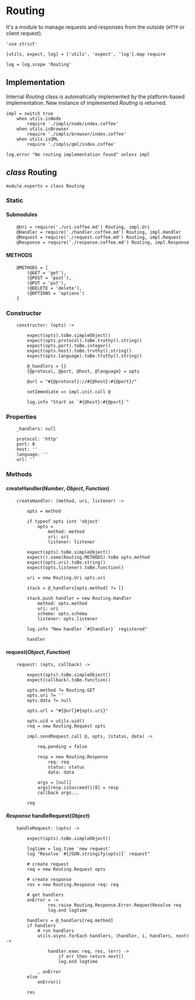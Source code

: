 Routing
=======

It's a module to manage requests and responses from the outside (`HTTP` or client request).

	'use strict'

	[utils, expect, log] = ['utils', 'expect', 'log'].map require

	log = log.scope 'Routing'

Implementation
--------------

Internal *Routing* class is automatically implemented by the platform-based implementation.
New instance of implemented *Routing* is returned.

	impl = switch true
		when utils.isNode
			require './impls/node/index.coffee'
		when utils.isBrowser
			require './impls/browser/index.coffee'
		when utils.isQML
			require './impls/qml/index.coffee'

	log.error "No routing implementation found" unless impl

*class* Routing
---------------

	module.exports = class Routing

### Static

#### Submodules

		@Uri = require('./uri.coffee.md') Routing, impl.Uri
		@Handler = require('./handler.coffee.md') Routing, impl.Handler
		@Request = require('./request.coffee.md') Routing, impl.Request
		@Response = require('./response.coffee.md') Routing, impl.Response

#### METHODS

		@METHODS = [
			(@GET = 'get'),
			(@POST = 'post'),
			(@PUT = 'put'),
			(@DELETE = 'delete'),
			(@OPTIONS = 'options')
		]

### Constructor

		constructor: (opts) ->

			expect(opts).toBe.simpleObject()
			expect(opts.protocol).toBe.truthy().string()
			expect(opts.port).toBe.integer()
			expect(opts.host).toBe.truthy().string()
			expect(opts.language).toBe.truthy().string()

			@_handlers = {}
			{@protocol, @port, @host, @language} = opts

			@url = "#{@protocol}://#{@host}:#{@port}/"

			setImmediate => impl.init.call @

			log.info "Start as `#{@host}:#{@port}`"

### Properties

		_handlers: null

		protocol: 'http'
		port: 0
		host: ''
		language: ''
		url: ''

### Methods

#### createHandler(*Number*, *Object*, *Function*)

		createHandler: (method, uri, listener) ->

			opts = method

			if typeof opts isnt 'object'
				opts =
					method: method
					uri: uri
					listener: listener

			expect(opts).toBe.simpleObject()
			expect().some(Routing.METHODS).toBe opts.method
			expect(opts.uri).toBe.string()
			expect(opts.listener).toBe.function()

			uri = new Routing.Uri opts.uri

			stack = @_handlers[opts.method] ?= []

			stack.push handler = new Routing.Handler
				method: opts.method
				uri: uri
				schema: opts.schema
				listener: opts.listener

			log.info "New handler `#{handler}` registered"

			handler

#### request(*Object*, *Function*)

		request: (opts, callback) ->

			expect(opts).toBe.simpleObject()
			expect(callback).toBe.function()

			opts.method ?= Routing.GET
			opts.uri ?= ''
			opts.data ?= null

			opts.url = "#{@url}#{opts.uri}"

			opts.uid = utils.uid()
			req = new Routing.Request opts

			impl.sendRequest.call @, opts, (status, data) ->

				req.pending = false

				resp = new Routing.Response
					req: req
					status: status
					data: data

				args = [null]
				args[resp.isSucceed()|0] = resp
				callback args...

			req

#### *Response* handleRequest(*Object*)

		handleRequest: (opts) ->

			expect(opts).toBe.simpleObject()

			logtime = log.time 'new request'
			log "Resolve `#{JSON.stringify(opts)}` request"

			# create request
			req = new Routing.Request opts

			# create response
			res = new Routing.Response req: req

			# get handlers
			onError = ->
					res.raise Routing.Response.Error.RequestResolve req
					log.end logtime

			handlers = @_handlers[req.method]
			if handlers
				# run handlers
				utils.async.forEach handlers, (handler, i, handlers, next) ->

					handler.exec req, res, (err) ->
						if err then return next()
						log.end logtime

				, onError
			else
				onError()

			res